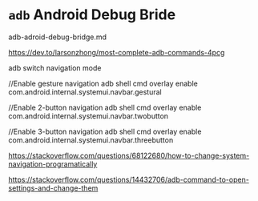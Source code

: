 # `adb` Android Debug Bride

adb-adroid-debug-bridge.md

https://dev.to/larsonzhong/most-complete-adb-commands-4pcg

adb switch navigation mode

//Enable gesture navigation
adb shell cmd overlay enable com.android.internal.systemui.navbar.gestural

//Enable 2-button navigation
adb shell cmd overlay enable com.android.internal.systemui.navbar.twobutton

//Enable 3-button navigation
adb shell cmd overlay enable com.android.internal.systemui.navbar.threebutton



https://stackoverflow.com/questions/68122680/how-to-change-system-navigation-programatically

https://stackoverflow.com/questions/14432706/adb-command-to-open-settings-and-change-them

